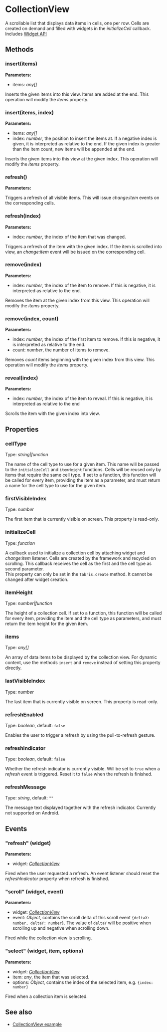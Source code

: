 ---
---
# CollectionView

A scrollable list that displays data items in cells, one per row. Cells are created on demand and filled with widgets in the *initializeCell* callback.
Includes [Widget API](Widget.md)

## Methods

### insert(items)


**Parameters:**

- items: *any[]*

Inserts the given items into this view. Items are added at the end. This operation will modify the *items* property.

### insert(items, index)


**Parameters:**

- items: *any[]*
- index: *number*, the position to insert the items at. If a negative index is given, it is interpreted as relative to the end. If the given index is greater than the item count, new items will be appended at the end.

Inserts the given items into this view at the given index. This operation will modify the *items* property.

### refresh()


**Parameters:**



Triggers a refresh of all visible items. This will issue *change:item* events on the corresponding cells.

### refresh(index)


**Parameters:**

- index: *number*, the index of the item that was changed.

Triggers a refresh of the item with the given index. If the item is scrolled into view, an *change:item* event will be issued on the corresponding cell.

### remove(index)


**Parameters:**

- index: *number*, the index of the item to remove. If this is negative, it is interpreted as relative to the end.

Removes the item at the given index from this view. This operation will modify the *items* property.

### remove(index, count)


**Parameters:**

- index: *number*, the index of the first item to remove. If this is negative, it is interpreted as relative to the end.
- count: *number*, the number of items to remove.

Removes *count* items beginning with the given index from this view. This operation will modify the *items* property.

### reveal(index)


**Parameters:**

- index: *number*, the index of the item to reveal. If this is negative, it is interpreted as relative to the end

Scrolls the item with the given index into view.


## Properties

### cellType
Type: *string|function*

The name of the cell type to use for a given item. This name will be passed to the `initializeCell` and `itemHeight` functions. Cells will be reused only by items that require the same cell type. If set to a function, this function will be called for every item, providing the item as a parameter, and must return a name for the cell type to use for the given item.
### firstVisibleIndex

Type: *number*

The first item that is currently visible on screen. This property is read-only.
### initializeCell

Type: *function*

A callback used to initialize a collection cell by attaching widget and *change:item* listener. Cells are created by the framework and recycled on scrolling. This callback receives the cell as the first and the cell type as second parameter.<br/>This property can only be set in the `tabris.create` method. It cannot be changed after widget creation.
### itemHeight

Type: *number|function*

The height of a collection cell. If set to a function, this function will be called for every item, providing the item and the cell type as parameters, and must return the item height for the given item.
### items

Type: *any[]*

An array of data items to be displayed by the collection view. For dynamic content, use the methods `insert` and `remove` instead of setting this property directly.
### lastVisibleIndex

Type: *number*

The last item that is currently visible on screen. This property is read-only.
### refreshEnabled

Type: *boolean*, default: `false`

Enables the user to trigger a refresh by using the pull-to-refresh gesture.
### refreshIndicator

Type: *boolean*, default: `false`

Whether the refresh indicator is currently visible. Will be set to `true` when a *refresh* event is triggered. Reset it to `false` when the refresh is finished.
### refreshMessage

Type: *string*, default: `""`

The message text displayed together with the refresh indicator. Currently not supported on Android.

## Events

### "refresh" (widget)

**Parameters:**

- widget: *[CollectionView](CollectionView.md)*

Fired when the user requested a refresh. An event listener should reset the *refreshIndicator* property when refresh is finished.

### "scroll" (widget, event)

**Parameters:**

- widget: *[CollectionView](CollectionView.md)*
- event: *Object*, contains the scroll delta of this scroll event `{deltaX: number, deltaY: number}`. The value of `deltaY` will be positive when scrolling up and negative when scrolling down.

Fired while the collection view is scrolling.

### "select" (widget, item, options)

**Parameters:**

- widget: *[CollectionView](CollectionView.md)*
- item: *any*, the item that was selected.
- options: *Object*, contains the index of the selected item, e.g. `{index: number}`

Fired when a collection item is selected.


## See also

- [CollectionView example](https://github.com/eclipsesource/tabris-js/blob/v1.5.0/snippets/collectionview/collectionview.js)
